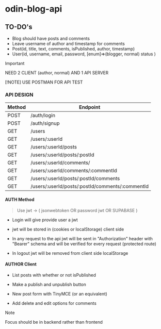# odin-blog-api

## TO-DO's

- Blog should have posts and comments
- Leave username of author and timestamp for comments
- Post(id, title, text, comments, isPublished, author, timestamp)
- User(id, username, email, password, [enum]=>(blogger, normal) status )

> [!IMPORTANT]
> NEED 2 CLIENT (author, normal) AND 1 API SERVER
>
>
>
> [!NOTE]
> USE POSTMAN FOR API TEST

### API DESIGN

| Method | Endpoint                                         |
| ------ | ------------------------------------------------ |
| POST   | /auth/login                                      |
| POST   | /auth/signup                                     |
| GET    | /users                                           |
| GET    | /users/:userId                                   |
| GET    | /users/:userId/posts                             |
| GET    | /users/:userId/posts/:postId                     |
| GET    | /users/:userId/comments/                         |
| GET    | /users/:userId/comments/:commentId               |
| GET    | /users/:userId/posts/:postId/comments            |
| GET    | /users/:userId/posts/:postId/comments/:commentId |

#### AUTH Method

> Use jwt
> -> ( jsonwebtoken OR password jwt OR SUPABASE )

- Login will give provide user a jwt

- jwt will be stored in (cookies or localStorage)
  client side

- In any request to the api jwt will be sent in
  "Authorization" header with "Bearer" schema
  and will be verified for every request (protected route)

- In logout jwt will be removed from client side localStorage

#### AUTHOR Client

- List posts with whether or not isPublished

- Make a publish and unpublish button

- New post form with TinyMCE (or an equivalent)

- Add delete and edit options for comments

> [!NOTE]
> Focus should be in backend rather than frontend
